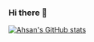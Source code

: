 ### Hi there 👋


[![Ahsan's GitHub stats](https://github-readme-stats.vercel.app/api?username=AhsanNissar&count_private=true&show_icons=true)](https://github.com/anuraghazra/github-readme-stats)
